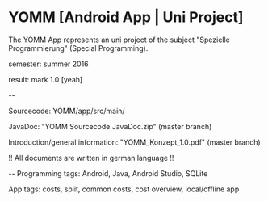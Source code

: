 # YOMM [Android App | Uni Project]

The YOMM App represents an uni project of the subject "Spezielle Programmierung" (Special Programming). 

semester: summer 2016

result:  mark 1.0 [yeah]

--

Sourcecode:   YOMM/app/src/main/

JavaDoc: "YOMM Sourcecode JavaDoc.zip" (master branch)

Introduction/general information: "YOMM_Konzept_1.0.pdf" (master branch)

!! All documents are written in german language !!


--
Programming tags: Android, Java, Android Studio, SQLite

App tags: costs, split, common costs, cost overview, local/offline app

